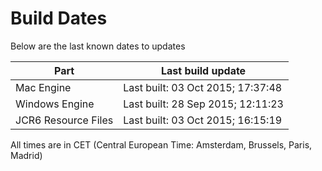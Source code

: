# Build Dates

Below are the last known dates to updates

Part | Last build update
-----|-----
Mac Engine | Last built: 03 Oct 2015; 17:37:48
Windows Engine | Last built: 28 Sep 2015; 12:11:23
JCR6 Resource Files | Last built: 03 Oct 2015; 16:15:19
All times are in CET (Central European Time: Amsterdam, Brussels, Paris, Madrid)



